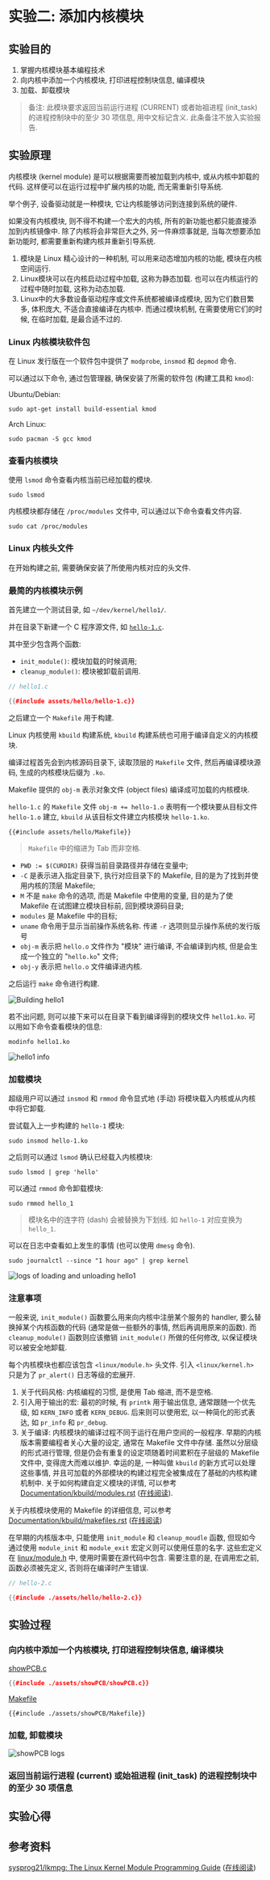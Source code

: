 # 实验二: 添加内核模块

## 实验目的

1. 掌握内核模块基本编程技术
2. 向内核中添加一个内核模块, 打印进程控制块信息, 编译模块
3. 加载、卸载模块

> 备注: 此模块要求返回当前运行进程 (CURRENT) 或者始祖进程 (init_task) 的进程控制块中的至少 30 项信息, 用中文标记含义. 此条备注不放入实验报告.

## 实验原理

内核模块 (kernel module) 是可以根据需要而被加载到内核中, 或从内核中卸载的代码. 这样便可以在运行过程中扩展内核的功能, 而无需重新引导系统.

举个例子, 设备驱动就是一种模块, 它让内核能够访问到连接到系统的硬件.

如果没有内核模块, 则不得不构建一个宏大的内核, 所有的新功能也都只能直接添加到内核镜像中.
除了内核将会非常巨大之外, 另一件麻烦事就是, 当每次想要添加新功能时, 都需要重新构建内核并重新引导系统.


1. 模块是 Linux 精心设计的一种机制, 可以用来动态增加内核的功能, 模块在内核空间运行. 
2. Linux模块可以在内核启动过程中加载, 这称为静态加载. 也可以在内核运行的过程中随时加载, 这称为动态加载. 
3. Linux中的大多数设备驱动程序或文件系统都被编译成模块, 因为它们数目繁多, 体积庞大, 不适合直接编译在内核中. 而通过模块机制, 在需要使用它们的时候, 在临时加载, 是最合适不过的. 

### Linux 内核模块软件包

在 Linux 发行版在一个软件包中提供了 `modprobe`, `insmod` 和 `depmod` 命令.

可以通过以下命令, 通过包管理器, 确保安装了所需的软件包 (构建工具和 `kmod`):

Ubuntu/Debian:

```
sudo apt-get install build-essential kmod
```

Arch Linux:

```
sudo pacman -S gcc kmod
```

### 查看内核模块

使用 `lsmod` 命令查看内核当前已经加载的模块.

```
sudo lsmod
```

内核模块都存储在 `/proc/modules` 文件中, 可以通过以下命令查看文件内容.

```
sudo cat /proc/modules
```

### Linux 内核头文件

在开始构建之前, 需要确保安装了所使用内核对应的头文件.

### 最简的内核模块示例

首先建立一个测试目录, 如 `~/dev/kernel/hello1/`.

并在目录下新建一个 C 程序源文件, 如 [`hello-1.c`](./assets/hello/hello-1.c).

其中至少包含两个函数:

- `init_module()`: 模块加载的时候调用;
- `cleanup_module()`: 模块被卸载前调用.

```cpp
// hello1.c

{{#include assets/hello/hello-1.c}}
```

之后建立一个 `Makefile` 用于构建.

Linux 内核使用 `kbuild` 构建系统, `kbuild` 构建系统也可用于编译自定义的内核模块.

编译过程首先会到内核源码目录下, 读取顶层的 `Makefile` 文件, 然后再编译模块源码, 生成的内核模块后缀为 `.ko`.

Makefile 提供的 `obj-m` 表示对象文件 (object files) 编译成可加载的内核模块.

`hello-1.c` 的 `Makefile` 文件 `obj-m += hello-1.o` 表明有一个模块要从目标文件 `hello-1.o` 建立, `kbuild` 从该目标文件建立内核模块 `hello-1.ko`.

```
{{#include assets/hello/Makefile}}
```

> `Makefile` 中的缩进为 Tab 而非空格.

- `PWD := $(CURDIR)` 获得当前目录路径并存储在变量中;
- `-C` 是表示进入指定目录下, 执行对应目录下的 Makefile, 目的是为了找到并使用内核的顶层 Makefile;
- `M` 不是 `make` 命令的选项, 而是 Makefile 中使用的变量, 目的是为了使 Makefile 在试图建立模块目标前, 回到模块源码目录;
- `modules` 是 Makefile 中的目标;
- `uname` 命令用于显示当前操作系统名称. 传递 `-r` 选项则显示操作系统的发行版号
- `obj-m` 表示把 `hello.o` 文件作为 "模块" 进行编译, 不会编译到内核, 但是会生成一个独立的 "`hello.ko`" 文件;
- `obj-y` 表示把 `hello.o` 文件编译进内核.

之后运行 `make` 命令进行构建.

![Building hello1](./assets/hello1-build.png)

若不出问题, 则可以接下来可以在目录下看到编译得到的模块文件 `hello1.ko`. 可以用如下命令查看模块的信息:

```
modinfo hello1.ko
```

![hello1 info](./assets/hello1-info.png)


### 加载模块

超级用户可以通过 `insmod` 和 `rmmod` 命令显式地 (手动) 将模块载入内核或从内核中将它卸载.

尝试载入上一步构建的 `hello-1` 模块:

```
sudo insmod hello-1.ko
```

之后则可以通过 `lsmod` 确认已经载入内核模块:

```
sudo lsmod | grep 'hello'
```

可以通过 `rmmod` 命令卸载模块:

```
sudo rmmod hello_1
```

> 模块名中的连字符 (dash) 会被替换为下划线. 如 `hello-1` 对应变换为 `hello_1`.

可以在日志中查看如上发生的事情 (也可以使用 `dmesg` 命令).

```
sudo journalctl --since "1 hour ago" | grep kernel
```

![logs of loading and unloading hello1](./assets/hello1-logs.png)

### 注意事项

一般来说, `init_module()` 函数要么用来向内核中注册某个服务的 handler, 要么替换掉某个内核函数的代码 (通常是做一些额外的事情, 然后再调用原来的函数). 而 `cleanup_module()` 函数则应该撤销 `init_module()` 所做的任何修改, 以保证模块可以被安全地卸载.

每个内核模块也都应该包含 `<linux/module.h>` 头文件. 引入 `<linux/kernel.h>` 只是为了 `pr_alert()` 日志等级的宏展开.

1. 关于代码风格: 内核编程的习惯, 是使用 Tab 缩进, 而不是空格.
2. 引入用于输出的宏: 最初的时候, 有 `printk` 用于输出信息, 通常跟随一个优先级, 如 `KERN_INFO` 或者 `KERN_DEBUG`. 后来则可以使用宏, 以一种简化的形式表达, 如 `pr_info` 和 `pr_debug`.
3. 关于编译: 内核模块的编译过程不同于运行在用户空间的一般程序. 早期的内核版本需要编程者关心大量的设定, 通常在 Makefile 文件中存储. 虽然以分层级的形式进行管理, 但是仍会有重复的设定项随着时间累积在子层级的 Makefile 文件中, 变得庞大而难以维护. 幸运的是, 一种叫做 `kbuild` 的新方式可以处理这些事情, 并且可加载的外部模块的构建过程完全被集成在了基础的内核构建机制中. 关于如何构建自定义模块的详情, 可以参考 [Documentation/kbuild/modules.rst][doc-kbuild-modules-src] ([在线阅读][doc-kbuild-modules]).

关于内核模块使用的 Makefile 的详细信息, 可以参考 [Documentation/kbuild/makefiles.rst][doc-kbuild-makefiles-src] ([在线阅读][doc-kbuild-makefiles])

[doc-kbuild-modules-src]: https://git.kernel.org/pub/scm/linux/kernel/git/stable/linux.git/tree/Documentation/kbuild/modules.rst
[doc-kbuild-modules]: https://www.kernel.org/doc/html/latest/kbuild/modules.html
[doc-kbuild-makefiles-src]: https://git.kernel.org/pub/scm/linux/kernel/git/stable/linux.git/tree/Documentation/kbuild/makefiles.rst
[doc-kbuild-makefiles]: https://www.kernel.org/doc/html/latest/kbuild/makefiles.html

在早期的内核版本中, 只能使用 `init_module` 和 `cleanup_moudle` 函数, 但现如今通过使用 `module_init` 和 `module_exit` 宏定义则可以使用任意的名字. 这些宏定义在 [linux/module.h][linux-module-h] 中, 使用时需要在源代码中包含. 需要注意的是, 在调用宏之前, 函数必须被先定义, 否则将在编译时产生错误.

[linux-module-h]: https://git.kernel.org/pub/scm/linux/kernel/git/stable/linux.git/tree/include/linux/module.h


```cpp
// hello-2.c

{{#include ./assets/hello/hello-2.c}}
```

## 实验过程

### 向内核中添加一个内核模块, 打印进程控制块信息, 编译模块

[showPCB.c](./assets/showPCB/showPCB.c)

```cpp
{{#include ./assets/showPCB/showPCB.c}}
```

[Makefile](./assets/showPCB/Makefile)

```
{{#include ./assets/showPCB/Makefile}}
```

### 加载, 卸载模块

![showPCB logs](./assets/showPCB-logs.png)

### 返回当前运行进程 (current) 或始祖进程 (init_task) 的进程控制块中的至少 30 项信息



## 实验心得

 
## 参考资料

[sysprog21/lkmpg: The Linux Kernel Module Programming Guide](https://github.com/sysprog21/lkmpg)
([在线阅读](https://sysprog21.github.io/lkmpg/))
